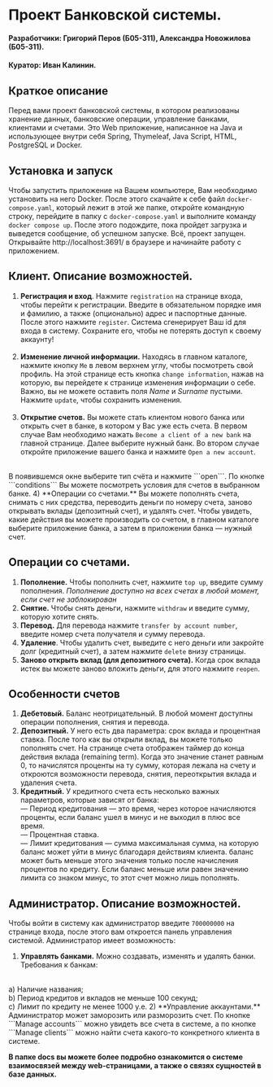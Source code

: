 # Проект Банковской системы.
#### Разработчики: Григорий Перов (Б05-311), Александра Новожилова (Б05-311).
#### Куратор: Иван Калинин.

## Краткое описание
Перед вами проект банковской системы, в котором реализованы хранение данных, 
банковские операции, управление банками, клиентами и счетами. Это Web приложение,
написанное на Java и использующее внутри себя Spring, Thymeleaf, 
Java Script, HTML, PostgreSQL и Docker.

## Установка и запуск
Чтобы запустить приложение на Вашем компьютере, Вам необходимо установить на него Docker.
После этого скачайте к себе файл ```docker-compose.yaml```, который лежит в этой же папке, откройте
командную строку, перейдите в папку с ```docker-compose.yaml``` и выполните команду
```docker compose up```. После этого подождите, пока пройдет загрузка и выведется сообщение, об успешном запуске.
Всё, проект запущен. Открывайте http://localhost:3691/ в браузере и начинайте работу с приложением.

## Клиент. Описание возможностей.
1) **Регистрация и вход**. Нажмите ```registration``` на странице входа, чтобы перейти к регистрации. 
Введите в обязательном порядке имя и фамилию, а также (опционально) адрес и паспортные данные. После этого нажмите 
```register```. Система сгенерирует Ваш id для входа в систему. Сохраните его, чтобы не потерять доступ к своему аккаунту!
<br><br>
2) **Изменение личной информации.** Находясь в главном каталоге, нажмите кнопку ```Me```
в левом верхнем углу, чтобы посмотреть свой профиль. На этой странице есть кнопка ```change information```, нажав на которую,
вы перейдете к странице изменения информации о себе. Важно, вы не можете оставить поля *Name* и *Surname* пустыми.
Нажмите ```update```, чтобы сохранить изменения.
<br><br>
3) **Открытие счетов.** Вы можете стать клиентом нового банка или открыть счет в банке, 
в котором у Вас уже есть счета. В первом случае Вам необходимо нажать ```Become a client of a new bank```
на главной странице. Далее выберите нужный банк. Во втором случае откройте приложение вашего банка и
нажмите ```Open a new account```.
<br>
В появившемся окне выберите тип счёта и нажмите ```open```. По кнопке ```conditions``` Вы можете 
посмотреть условия для счетов в выбранном банке.
4) **Операции со счетами.** Вы можете пополнять счета, снимать с них средства,
переводить деньги по номеру счета, заново открывать вклады (депозитный счет),
и удалять счет. Чтобы увидеть, какие действия вы можете производить со счетом,
в главном каталоге выберите приложение банка, а затем в приложении банка — нужный счет.

## Операции со счетами.
1) **Пополнение.** Чтобы пополнить счет, нажмите ```top up```, введите сумму пополнения. *Пополнение доступно на всех счетах в любой момент, если счет не заблокирован*
2) **Снятие.** Чтобы снять деньги, нажмите ```withdraw``` и введите сумму, которую хотите снять.
3) **Перевод.** Для перевода нажмите ```transfer by account number```, 
введите номер счета получателя и сумму перевода.
4) **Удаление**. Чтобы удалить счет, выведите с него деньги или закройте долг (кредитный счет), а затем нажмите ```delete``` внизу страницы.
5) **Заново открыть вклад (для депозитного счета).** Когда срок вклада истек вы можете заново вложить деньги, для этого нажмите
```reopen```.

## Особенности счетов
1) **Дебетовый.** Баланс неотрицательный. В любой момент доступны операции пополнения, снятия и перевода.
2) **Депозитный.** У него есть два параметра: срок вклада и процентная ставка. После того как вы открыли вклад,
вы можете только пополнять счет. На странице счета отображен таймер до конца действия вклада (remaining term). Когда это значение станет
равным 0, то начислятся проценты на ту сумму, которая лежала на счету и откроются возможности перевода, снятия, переоткрытия вклада и удаления счета.
3) **Кредитный.** У кредитного счета есть несколько важных параметров, которые зависят от банка:
<br> — Период кредитования — это время, через которое начисляются проценты, если баланс ушел в минус и не выходил в плюс все время.
<br> — Процентная ставка.
<br> — Лимит кредитования — сумма максимальная сумма, на которую баланс может уйти в минус благодаря действиям клиента.
баланс может быть меньше этого значения только после начисления процентов по кредиту. Если баланс меньше или равен значению
лимита со знаком минус, то этот счет можно лишь пополнять.

## Администратор. Описание возможностей.
Чтобы войти в систему как администратор введите ```700000000``` на странице входа, после
этого вам откроется панель управления системой. Администратор имеет возможность:
1) **Управлять банками.** Можно создавать, изменять и удалять банки. Требования к банкам: 
<br>
    a) Наличие названия;
   <br>
    b) Период кредитов и вкладов не меньше 100 секунд;
<br>
    c) Лимит по кредиту не менее 1000 у.е.
2) **Управление аккаунтами.** Администратор может заморозить или разморозить счет.
По кнопке ```Manage accounts``` можно увидеть все счета в системе, а по кнопке
```Manage clients``` можно найти счета какого-то конкретного клиента в системе.

**В папке docs вы можете более подробно ознакомится о системе взаимосвязей между web-страницами, а также
о связях сущностей в базе данных.**

